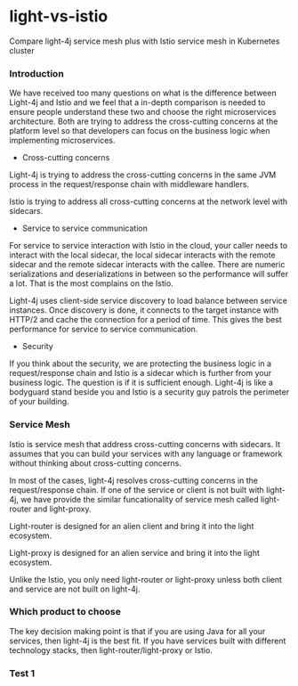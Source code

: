 # light-vs-istio
Compare light-4j service mesh plus with Istio service mesh in Kubernetes cluster

### Introduction

We have received too many questions on what is the difference between Light-4j and Istio and we feel that a in-depth comparison is needed to ensure people understand these two and choose the right microservices architecture. Both are trying to address the cross-cutting concerns at the platform level so that developers can focus on the business logic when implementing microservices. 

* Cross-cutting concerns

Light-4j is trying to address the cross-cutting concerns in the same JVM process in the request/response chain with middleware handlers. 

Istio is trying to address all cross-cutting concerns at the network level with sidecars. 

* Service to service communication

For service to service interaction with Istio in the cloud, your caller needs to interact with the local sidecar, the local sidecar interacts with the remote sidecar and the remote sidecar interacts with the callee. There are numeric serializations and deserializations in between so the performance will suffer a lot. That is the most complains on the Istio. 

Light-4j uses client-side service discovery to load balance between service instances. Once discovery is done, it connects to the target instance with HTTP/2 and cache the connection for a period of time. This gives the best performance for service to service communication. 

* Security

If you think about the security, we are protecting the business logic in a request/response chain and Istio is a sidecar which is further from your business logic. The question is if it is sufficient enough. Light-4j is like a bodyguard stand beside you and Istio is a security guy patrols the perimeter of your building. 

### Service Mesh

Istio is service mesh that address cross-cutting concerns with sidecars. It assumes that you can build your services with any language or framework without thinking about cross-cutting concerns. 

In most of the cases, light-4j resolves cross-cutting concerns in the request/response chain. If one of the service or client is not built with light-4j, we have provide the similar funcationality of service mesh called light-router and light-proxy. 

Light-router is designed for an alien client and bring it into the light ecosystem.

Light-proxy is designed for an alien service and bring it into the light ecosystem. 

Unlike the Istio, you only need light-router or light-proxy unless both client and service are not built on light-4j. 

### Which product to choose

The key decision making point is that if you are using Java for all your services, then light-4j is the best fit. If you have services built with different technology stacks, then light-router/light-proxy or Istio. 

### Test 1
